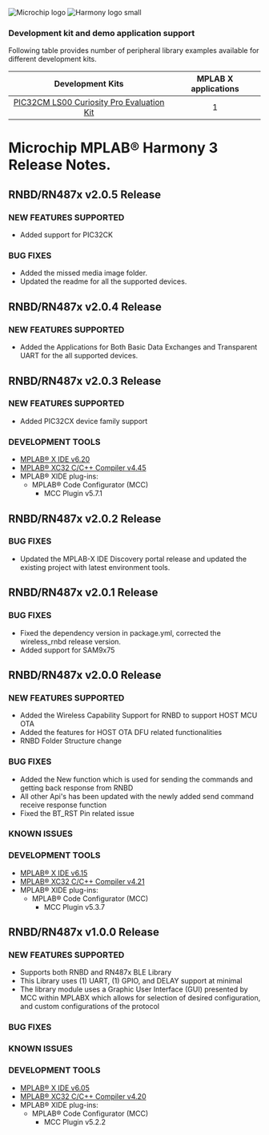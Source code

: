 ﻿![Microchip logo](https://raw.githubusercontent.com/wiki/Microchip-MPLAB-Harmony/Microchip-MPLAB-Harmony.github.io/images/microchip_logo.png)
![Harmony logo small](https://raw.githubusercontent.com/wiki/Microchip-MPLAB-Harmony/Microchip-MPLAB-Harmony.github.io/images/microchip_mplab_harmony_logo_small.png)

### Development kit and demo application support

Following table provides number of peripheral library examples available for different development kits.

| Development Kits  | MPLAB X applications |
|:-----------------:|:-------------------:|
| [PIC32CM LS00 Curiosity Pro Evaluation Kit](https://www.microchip.com/en-us/development-tool/ev12u44a)  | 1 |

# Microchip MPLAB® Harmony 3 Release Notes.

## RNBD/RN487x v2.0.5 Release
### NEW FEATURES SUPPORTED
 - Added support for PIC32CK 
 
 ### BUG FIXES
 - Added the missed media image folder.
 - Updated the readme for all the supported devices.

## RNBD/RN487x v2.0.4 Release
### NEW FEATURES SUPPORTED
 - Added the Applications for Both Basic Data Exchanges and Transparent UART for the all supported devices.

## RNBD/RN487x v2.0.3 Release
### NEW FEATURES SUPPORTED
 - Added PIC32CX device family support
 
### DEVELOPMENT TOOLS 
* [MPLAB® X IDE v6.20](https://www.microchip.com/en-us/tools-resources/develop/mplab-x-ide)
* [MPLAB® XC32 C/C++ Compiler v4.45](https://www.microchip.com/mplab/compilers)
* MPLAB® XIDE plug-ins: 
    * MPLAB® Code Configurator (MCC)
      * MCC Plugin v5.7.1

## RNBD/RN487x v2.0.2 Release
### BUG FIXES
 - Updated the MPLAB-X IDE Discovery portal release and updated the existing project with latest environment tools.

## RNBD/RN487x v2.0.1 Release
### BUG FIXES
 - Fixed the dependency version in package.yml, corrected the wireless_rnbd release version.
 - Added support for SAM9x75

## RNBD/RN487x v2.0.0 Release
### NEW FEATURES SUPPORTED
 - Added the Wireless Capability Support for RNBD to support HOST MCU OTA
 - Added the features for HOST OTA DFU related functionalities
 - RNBD Folder Structure change

### BUG FIXES
 - Added the New function which is used for sending the commands and getting back response from RNBD
 - All other Api's has been updated with the newly added send command receive response function
 - Fixed the BT_RST Pin related issue

### KNOWN ISSUES

### DEVELOPMENT TOOLS 
* [MPLAB® X IDE v6.15](https://www.microchip.com/en-us/tools-resources/develop/mplab-x-ide)
* [MPLAB® XC32 C/C++ Compiler v4.21](https://www.microchip.com/mplab/compilers)
* MPLAB® XIDE plug-ins: 
    * MPLAB® Code Configurator (MCC)
      * MCC Plugin v5.3.7
	  

## RNBD/RN487x v1.0.0 Release
### NEW FEATURES SUPPORTED
 - Supports both RNBD and RN487x BLE Library
 - This Library uses (1) UART, (1) GPIO, and DELAY support at minimal
 - The library module uses a Graphic User Interface (GUI) presented by MCC within MPLABX which allows for selection of desired configuration, and custom configurations of the protocol

### BUG FIXES

### KNOWN ISSUES

### DEVELOPMENT TOOLS 
* [MPLAB® X IDE v6.05](https://www.microchip.com/en-us/tools-resources/develop/mplab-x-ide)
* [MPLAB® XC32 C/C++ Compiler v4.20](https://www.microchip.com/mplab/compilers)
* MPLAB® XIDE plug-ins: 
    * MPLAB® Code Configurator (MCC)
      * MCC Plugin v5.2.2
